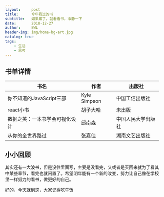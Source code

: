 ```yaml
---
layout:     post
title:      今年看过的书
subtitle:   如果累了，就看看书，冷静一下
date:       2018-12-27
author:     EWL
header-img: img/home-bg-art.jpg
catalog: true
tags:
    - 生活    
    - 思考  
---
```



## 书单详情

| 书名 | 作者 | 出版社 |
| ------| ------ | ------ |
| 你不知道的JavaScript三部 | Kyle Simpson | 中国工信出版社 |
| react小书 | 胡子大哈 | 未出版 |
| 数据之美：一本书学会可视化设计 | 邱南森 | 中国人民大学出版社 |
| 从你的全世界路过 | 张嘉佳 | 湖南文艺出版社 |

## 小小回顾

其实还有一大波书，但是没往里面写，主要是没看完，又或者是买回来就为了看其中某些章节，看完也就闲置了。希望明年能有一个新的改变，努力让自己像在学校里一样努力的看书，做更好的自己。


好的，今天就到这，大家记得吃午饭
